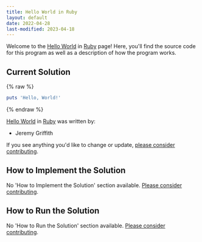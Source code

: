 ```yaml
---
title: Hello World in Ruby
layout: default
date: 2022-04-28
last-modified: 2023-04-18
---
```


Welcome to the [Hello World](https://sampleprograms.io/projects/hello-world) in [Ruby](https://sampleprograms.io/languages/ruby) page! Here, you'll find the source code for this program as well as a description of how the program works.

## Current Solution

{% raw %}

```ruby
puts 'Hello, World!'
```

{% endraw %}

[Hello World](https://sampleprograms.io/projects/hello-world) in [Ruby](https://sampleprograms.io/languages/ruby) was written by:

- Jeremy Griffith

If you see anything you'd like to change or update, [please consider contributing](https://github.com/TheRenegadeCoder/sample-programs).

## How to Implement the Solution

No 'How to Implement the Solution' section available. [Please consider contributing](https://github.com/TheRenegadeCoder/sample-programs-website).

## How to Run the Solution

No 'How to Run the Solution' section available. [Please consider contributing](https://github.com/TheRenegadeCoder/sample-programs-website).